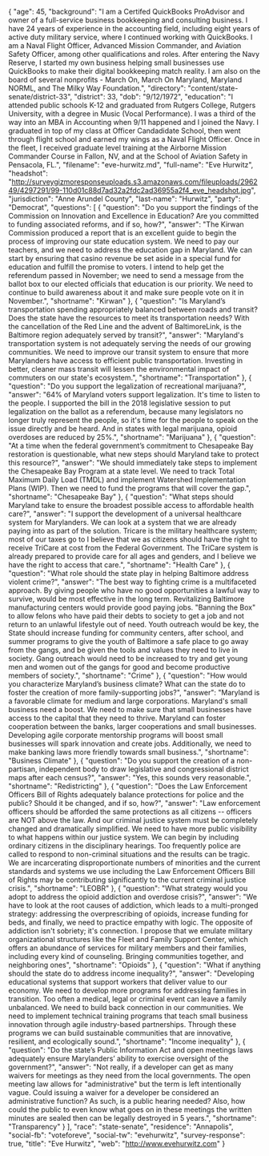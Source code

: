 {
  "age": 45,
  "background": "I am a Certifed QuickBooks ProAdvisor and owner of a full-service business bookkeeping and consulting business. I have 24 years of experience in the accounting field, including eight years of active duty military service, where I continued working with QuickBooks. I am a Naval Flight Officer, Advanced Mission Commander, and Aviation Safety Officer, among other qualifications and roles. After entering the Navy Reserve, I started my own business helping small businesses use QuickBooks to make their digital bookkeeping match reality. I am also on the board of several nonprofits - March On, March On Maryland, Maryland NORML, and The Milky Way Foundation.",
  "directory": "content/state-senate/district-33",
  "district": 33,
  "dob": "9/12/1972",
  "education": "I attended public schools K-12 and graduated from Rutgers College, Rutgers University, with a degree in Music (Vocal Performance). I was a third of the way into an MBA in Accounting when 9/11 happened and I joined the Navy. I graduated in top of my class at Officer Candadidate School, then went through flight school and earned my wings as a Naval Flight Officer. Once in the fleet, I received graduate level training at the Airborne Mission Commander Course in Fallon, NV, and at the School of Aviation Safety in Pensacola, FL.",
  "filename": "eve-hurwitz.md",
  "full-name": "Eve Hurwitz",
  "headshot": "http://surveygizmoresponseuploads.s3.amazonaws.com/fileuploads/296249/4297291/99-110d01c88d7ad32a2fdc2ad36955a2f4_eve_headshot.jpg",
  "jurisdiction": "Anne Arundel County",
  "last-name": "Hurwitz",
  "party": "Democrat",
  "questions": [
    {
      "question": "Do you support the findings of the Commission on Innovation and Excellence in Education? Are you committed to funding associated reforms, and if so, how?",
      "answer": "The Kirwan Commission produced a report that is an excellent guide to begin the process of improving our state education system. We need to pay our teachers, and we need to address the education gap in Maryland. We can start by ensuring that casino revenue be set aside in a special fund for education and fulfill the promise to voters.  I intend to help get the referendum passed in November; we need to send a message from the ballot box to our elected officials that education is our priority.  We need to continue to build awareness about it and make sure people vote on it in November.",
      "shortname": "Kirwan"
    },
    {
      "question": "Is Maryland’s transportation spending appropriately balanced between roads and transit? Does the state have the resources to meet its transportation needs? With the cancellation of the Red Line and the advent of BaltimoreLink, is the Baltimore region adequately served by transit?",
      "answer": "Maryland's transportation system is not adequately serving the needs of our growing communities. We need to improve our transit system to ensure that more Marylanders have access to efficient public transportation. Investing in better, cleaner mass transit will lessen the environmental impact of commuters on our state's ecosystem.",
      "shortname": "Transportation"
    },
    {
      "question": "Do you support the legalization of recreational marijuana?",
      "answer": "64% of Maryland voters support legalization. It's time to listen to the people. I supported the bill in the 2018 legislative session to put legalization on the ballot as a referendum, because many legislators no longer truly represent the people, so it's time for the people to speak on the issue directly and be heard.  And in states with legal marijuana, opioid overdoses are reduced by 25%.",
      "shortname": "Marijuana"
    },
    {
      "question": "At a time when the federal government’s commitment to Chesapeake Bay restoration is questionable, what new steps should Maryland take to protect this resource?",
      "answer": "We should immediately take steps to implement the Chesapeake Bay Program at a state level.  We need to track Total Maximum Daily Load (TMDL)  and implement Watershed Implementation Plans (WIP). Then we need to fund the programs that will cover the gap.",
      "shortname": "Chesapeake Bay"
    },
    {
      "question": "What steps should Maryland take to ensure the broadest possible access to affordable health care?",
      "answer": "I support the development of a universal healthcare system for Marylanders. We can look at a system that we are already paying into as part of the solution. Tricare is the military healthcare system; most of our taxes go to  I believe that we as citizens should have the right to receive TriCare at cost from the Federal Government. The TriCare system is already prepared to provide care for all ages and genders, and I believe we have the right to access that care.",
      "shortname": "Health Care"
    },
    {
      "question": "What role should the state play in helping Baltimore address violent crime?",
      "answer": "The best way to fighting crime is a multifaceted approach.  By giving people who have no good opportunities a lawful way to survive, would be most effective in the long term.  Revitalizing Baltimore manufacturing centers would provide good paying jobs.  \"Banning the Box\"  to allow felons who have paid their debts to society to get a job and not return to an unlawful lifestyle out of need.  Youth outreach would be key, the State should increase funding for community centers, after school, and summer programs to give the youth of Baltimore a safe place to go away from the gangs, and be given the tools and values they need to live in society.   Gang outreach would need to be increased to try and get young men and women out of the gangs for good and become productive members of society.",
      "shortname": "Crime"
    },
    {
      "question": "How would you characterize Maryland’s business climate? What can the state do to foster the creation of more family-supporting jobs?",
      "answer": "Maryland is a favorable climate for medium and large corporations. Maryland's small business need a boost. We need to make sure that small businesses have access to the capital that they need to thrive. Maryland can foster cooperation between the banks, larger cooperations and small businesses. Developing agile corporate mentorship programs will boost small businesses will spark innovation and create jobs.  Additionally, we need to make banking laws more friendly towards small business.",
      "shortname": "Business Climate"
    },
    {
      "question": "Do you support the creation of a non-partisan, independent body to draw legislative and congressional district maps after each census?",
      "answer": "Yes, this sounds very reasonable.",
      "shortname": "Redistricting"
    },
    {
      "question": "Does the Law Enforcement Officers Bill of Rights adequately balance protections for police and the public? Should it be changed, and if so, how?",
      "answer": "Law enforcement officers should be afforded the same protections as all citizens -- officers are NOT above the law. And our criminal justice system must be completely changed and dramatically simplified. We need to have more public visibility to what happens within our justice system. We can begin by including ordinary citizens in the disciplinary hearings.  Too frequently police are called to respond to non-criminal situations and the results can be tragic.  We are incarcerating disproportionate numbers of minorities and the current standards and systems we use including the Law Enforcement Officers Bill of Rights may be contributing significantly to the current criminal justice crisis.",
      "shortname": "LEOBR"
    },
    {
      "question": "What strategy would you adopt to address the opioid addiction and overdose crisis?",
      "answer": "We have to look at the root causes of addiction, which leads to a multi-pronged strategy: addressing the overprescribing of opioids, increase funding for beds, and finally, we need to practice empathy with logic. The opposite of addiction isn't sobriety; it's connection. I propose that we emulate military organizational structures like the Fleet and Family Support Center, which offers an abundance of services for military members and their families, including every kind of counseling. Bringing communities together, and neighboring ones",
      "shortname": "Opioids"
    },
    {
      "question": "What if anything should the state do to address income inequality?",
      "answer": "Developing educational systems that support workers that deliver value to our economy.  We need to develop more programs for addressing families in transition.  Too often a medical, legal or criminal event can leave a family unbalanced. We need to build back connection in our communities.    We need to implement technical training programs that teach small business innovation through agile industry-based partnerships. Through these programs we can build sustainable communities that are innovative, resilient, and ecologically sound.",
      "shortname": "Income inequality"
    },
    {
      "question": "Do the state’s Public Information Act and open meetings laws adequately ensure Marylanders’ ability to exercise oversight of the government?",
      "answer": "Not really, if a developer can get as many waivers for meetings as they need from the local governments.  The open meeting law allows for \"administrative\" but the term is left intentionally vague.  Could issuing a waiver for a developer be considered an administrative function?  As such, is a public hearing needed?  Also, how could the public to even know what goes on in these meetings the written minutes are sealed then can be legally destroyed in 5 years.",
      "shortname": "Transparency"
    }
  ],
  "race": "state-senate",
  "residence": "Annapolis",
  "social-fb": "voteforeve",
  "social-tw": "evehurwitz",
  "survey-response": true,
  "title": "Eve Hurwitz",
  "web": "http://www.evehurwitz.com"
}
